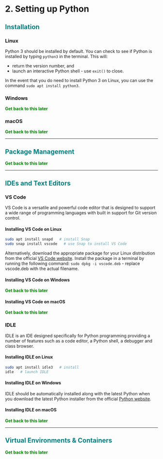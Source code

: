 # 2. Setting up Python

## <span style="color: teal">Installation</span>

### Linux

Python 3 should be installed by default. You can check to see if Python is installed by typing `python3` in the terminal. This will:

- return the version number, and
- launch an interactive Python shell - use `exit()` to close.

In the event that you do need to install Python 3 on Linux, you can use the command `sudo apt install python3`.

### Windows

<span style="color: green; font-weight: bold;">Get back to this later</span>

### macOS

<span style="color: green; font-weight: bold;">Get back to this later</span>

---

## <span style="color: teal">Package Management</span>

<span style="color: green; font-weight: bold;">Get back to this later</span>

---

## <span style="color: teal">IDEs and Text Editors</span>

### VS Code

VS Code is a versatile and powerful code editor that is designed to support a wide range of programming languages with built in support for Git version control.

#### Installing VS Code on Linux

```bash
sudo apt install snapd   # install Snap
sudo snap install vscode   # use Snap to install VS Code
```

Alternatively, download the appropriate package for your Linux distribution from the official [VS Code website](https://code.visualstudio.com/download). Install the package in a terminal by running the following command: `sudo dpkg -i vscode.deb` - replace vscode.deb with the actual filename.

#### Installing VS Code on Windows

<span style="color: green; font-weight: bold;">Get back to this later</span>

#### Installing VS Code on macOS

<span style="color: green; font-weight: bold;">Get back to this later</span>

### IDLE

IDLE is an IDE designed specifically for Python programming providing a number of features such as a code editor, a Python shell, a debugger and class browser.

#### Installing IDLE on Linux

```bash
sudo apt install idle3   # install
idle   # launch IDLE
```

#### Installing IDLE on Windows

IDLE should be automatically installed along with the latest Python when you download the latest Python installer from the official [Python website](https://www.python.org).

#### Installing IDLE on macOS

<span style="color: green; font-weight: bold;">Get back to this later</span>

---

## <span style="color: teal">Virtual Environments & Containers</span>

<span style="color: green; font-weight: bold;">Get back to this later</span>
